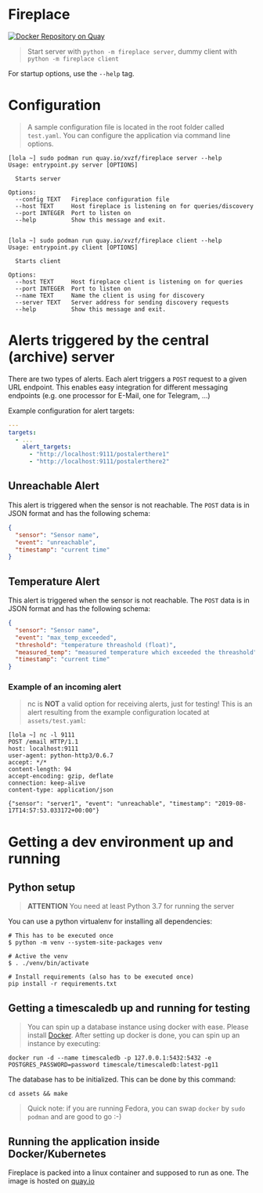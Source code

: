 # Fireplace
[![Docker Repository on Quay](https://quay.io/repository/xvzf/fireplace/status "Docker Repository on Quay")](https://quay.io/repository/xvzf/fireplace)

> Start server with `python -m fireplace server`, dummy client with `python -m fireplace client`

For startup options, use the `--help` tag.


# Configuration
> A sample configuration file is located in the root folder called `test.yaml`. You can configure the application via command line options.

```
[lola ~] sudo podman run quay.io/xvzf/fireplace server --help
Usage: entrypoint.py server [OPTIONS]

  Starts server

Options:
  --config TEXT   Fireplace configuration file
  --host TEXT     Host fireplace is listening on for queries/discovery
  --port INTEGER  Port to listen on
  --help          Show this message and exit.


[lola ~] sudo podman run quay.io/xvzf/fireplace client --help
Usage: entrypoint.py client [OPTIONS]

  Starts client

Options:
  --host TEXT     Host fireplace client is listening on for queries
  --port INTEGER  Port to listen on
  --name TEXT     Name the client is using for discovery
  --server TEXT   Server address for sending discovery requests
  --help          Show this message and exit.
```

# Alerts triggered by the central (archive) server
There are two types of alerts. Each alert triggers a `POST` request to a given URL endpoint. This enables easy integration for different messaging endpoints (e.g. one processor for E-Mail, one for Telegram, ...)

Example configuration for alert targets:
```yaml
---
targets:
  - ...
    alert_targets:
      - "http://localhost:9111/postalerthere1"
      - "http://localhost:9111/postalerthere2"
```

## Unreachable Alert
This alert is triggered when the sensor is not reachable.
The `POST` data is in JSON format and has the following schema:
```json
{
  "sensor": "Sensor name",
  "event": "unreachable",
  "timestamp": "current time"
}
```

## Temperature Alert
This alert is triggered when the sensor is not reachable.
The `POST` data is in JSON format and has the following schema:
```json
{
  "sensor": "Sensor name",
  "event": "max_temp_exceeded",
  "threshold": "temperature threashold (float)",
  "measured_temp": "measured temperature which exceeded the threashold",
  "timestamp": "current time"
}
```

### Example of an incoming alert
> nc is **NOT** a valid option for receiving alerts, just for testing!
This is an alert resulting from the example configuration located at `assets/test.yaml`:
```
[lola ~] nc -l 9111
POST /email HTTP/1.1
host: localhost:9111
user-agent: python-http3/0.6.7
accept: */*
content-length: 94
accept-encoding: gzip, deflate
connection: keep-alive
content-type: application/json

{"sensor": "server1", "event": "unreachable", "timestamp": "2019-08-17T14:57:53.033172+00:00"}
```


# Getting a dev environment up and running
## Python setup
> **ATTENTION** You need at least Python 3.7 for running the server

You can use a python virtualenv for installing all dependencies:

```
# This has to be executed once
$ python -m venv --system-site-packages venv

# Active the venv
$ . ./venv/bin/activate

# Install requirements (also has to be executed once)
pip install -r requirements.txt
```

## Getting a timescaledb up and running for testing
> You can spin up a database instance using docker with ease. Please install [Docker](https://docs.docker.com/install/).
After setting up docker is done, you can spin up an instance by executing:
```
docker run -d --name timescaledb -p 127.0.0.1:5432:5432 -e POSTGRES_PASSWORD=password timescale/timescaledb:latest-pg11
```
The database has to be initialized. This can be done by this command:
```
cd assets && make
```
> Quick note: if you are running Fedora, you can swap `docker` by `sudo podman` and are good to go :-)


## Running the application inside Docker/Kubernetes
Fireplace is packed into a linux container and supposed to run as one. The image is hosted on [quay.io](https://quay.io/xvzf/fireplace)